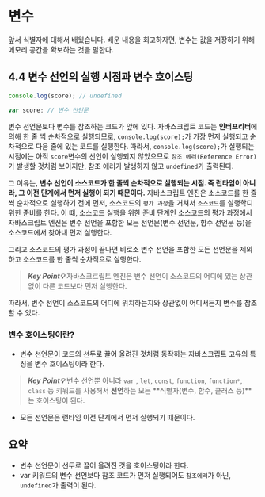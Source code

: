 # 변수

앞서 식별자에 대해서 배웠습니다. 배운 내용을 회고하자면, 변수는 값을 저장하기 위해 메모리 공간을 확보하는 것을 말한다.

## 4.4 변수 선언의 실행 시점과 변수 호이스팅

```js
console.log(score); // undefined

var score; // 변수 선언문
```

변수 선언문보다 변수를 참조하는 코드가 앞에 있다. 자바스크립트 코드는 **인터프리터**에 의해 한 줄 씩 순차적으로 실행되므로, `console.log(score);`가 가장 먼저 실행되고 순차적으로 다음 줄에 있는 코드를 실행한다. 따라서, `console.log(score);`가 실행되는 시점에는 아직 `score`변수의 선언이 실행되지 않았으므로 `참조 에러(Reference Error)`가 발생할 것처럼 보이지만, 참조 에러가 발생하지 않고 `undefined`가 출력된다.

그 이유는, **변수 선언이 소스코드가 한 줄씩 순차적으로 실행되는 시점. 즉 런타임이 아니라, 그 이전 단계에서 먼저 실행이 되기 때문이다.** 자바스크립트 엔진은 소스코드를 한 줄씩 순차적으로 실행하기 전에 먼저, 소스코드의 `평가 과정`을 거쳐서 `소스코드`를 실행학디 위한 준비를 한다. 이 떄, 소스코드 실행을 위한 준비 단계인 소스코드의 평가 과정에서 자바스크립트 엔진은 변수 선언을 포함한 모든 선언문(변수 선언문, 함수 선언문 등)을 소스코드에서 찾아내 먼저 실행한다.

그리고 소스코드의 평가 과정이 끝나면 비로소 변수 선언을 포함한 모든 선언문을 제외하고 소스코드를 한 줄씩 순차적으로 실행한다.

> _**Key Point💡**_
> 자바스크르립트 엔진은 변수 선언이 소스코드의 어디에 있는 상관없이 다른 코드보다 먼저 실행한다.

따라서, 변수 선언이 소스코드의 어디에 위치하는지와 상관없이 어디서든지 변수를 참조할 수 있다.

### 변수 호이스팅이란?

- 변수 선언문이 코드의 선두로 끌어 올려진 것처럼 동작하는 자바스크립트 고유의 특징을 변수 호이스팅이라 한다.

> _**Key Point💡**_
> 변수 선언뿐 아니라 `var` , `let`, `const`, `function`, `function*`, `class` 등 키워드를 사용해서 **선언**하는 모든 **식별자(변수, 함수, 클래스 등)**는 호이스팅이 된다.

- 모든 선언문은 런타임 이전 단계에서 먼저 실행되기 떄문이다.

## 요약

- 변수 선언문이 선두로 끌어 올려진 것을 호이스팅이라 한다.
- var 키워드의 변수 선언보다 참조 코드가 먼저 실행되어도 `참조에러`가 아닌, `undefined`가 출력이 된다.
